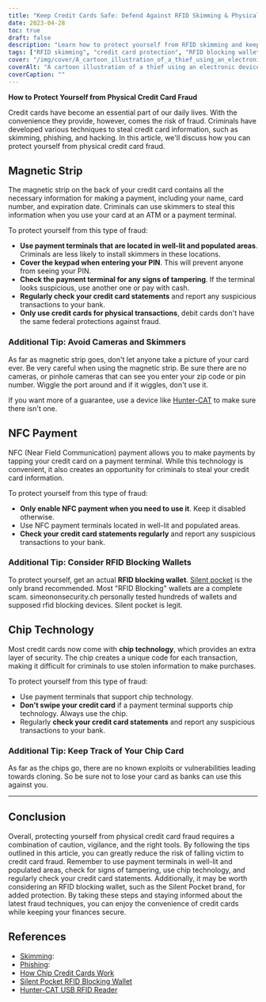 ```yaml
---
title: "Keep Credit Cards Safe: Defend Against RFID Skimming & Physical Attacks for Personal Info Protection"
date: 2023-04-28
toc: true
draft: false
description: "Learn how to protect yourself from RFID skimming and keep your credit card information secure with these simple tips."
tags: ["RFID skimming", "credit card protection", "RFID blocking wallets", "chip credit cards", "phishing", "cybersecurity", "identity theft", "privacy", "contactless payments", "mobile payments", "financial security", "smart cards", "NFC", "encryption", "data protection", "RFID readers", "RFID technology", "electronic pickpocketing", "silent pocket", "hunter-cat"]
cover: "/img/cover/A_cartoon_illustration_of_a_thief_using_an_electronic_device.png"
coverAlt: "A cartoon illustration of a thief using an electronic device to steal credit card information from a person's wallet."
coverCaption: ""
---
```


**How to Protect Yourself from Physical Credit Card Fraud**

Credit cards have become an essential part of our daily lives. With the convenience they provide, however, comes the risk of fraud. Criminals have developed various techniques to steal credit card information, such as skimming, phishing, and hacking. In this article, we'll discuss how you can protect yourself from physical credit card fraud.

## Magnetic Strip

The magnetic strip on the back of your credit card contains all the necessary information for making a payment, including your name, card number, and expiration date. Criminals can use skimmers to steal this information when you use your card at an ATM or a payment terminal.

To protect yourself from this type of fraud:

- **Use payment terminals that are located in well-lit and populated areas**. Criminals are less likely to install skimmers in these locations.
- **Cover the keypad when entering your PIN**. This will prevent anyone from seeing your PIN.
- **Check the payment terminal for any signs of tampering**. If the terminal looks suspicious, use another one or pay with cash.
- **Regularly check your credit card statements** and report any suspicious transactions to your bank.
- **Only use credit cards for physical transactions**, debit cards don't have the same federal protections against fraud.

### Additional Tip: Avoid Cameras and Skimmers

As far as magnetic strip goes, don't let anyone take a picture of your card ever. Be very careful when using the magnetic strip. Be sure there are no cameras, or pinhole cameras that can see you enter your zip code or pin number. Wiggle the port around and if it wiggles, don't use it. 

If you want more of a guarantee, use a device like [Hunter-CAT](https://hackerwarehouse.com/product/hunter-cat/) to make sure there isn't one. 

## NFC Payment

NFC (Near Field Communication) payment allows you to make payments by tapping your credit card on a payment terminal. While this technology is convenient, it also creates an opportunity for criminals to steal your credit card information.

To protect yourself from this type of fraud:

- **Only enable NFC payment when you need to use it**. Keep it disabled otherwise.
- Use NFC payment terminals located in well-lit and populated areas.
- **Check your credit card statements regularly** and report any suspicious transactions to your bank.

### Additional Tip: Consider RFID Blocking Wallets

To protect yourself, get an actual **RFID blocking wallet**. [Silent pocket](https://amzn.to/421J6o6) is the only brand recommended. Most "RFID Blocking" wallets are a complete scam. simeononsecurity.ch personally tested hundreds of wallets and supposed rfid blocking devices. Silent pocket is legit.

## Chip Technology

Most credit cards now come with **chip technology**, which provides an extra layer of security. The chip creates a unique code for each transaction, making it difficult for criminals to use stolen information to make purchases.

To protect yourself from this type of fraud:

- Use payment terminals that support chip technology.
- **Don't swipe your credit card** if a payment terminal supports chip technology. Always use the chip.
- Regularly **check your credit card statements** and report any suspicious transactions to your bank.

### Additional Tip: Keep Track of Your Chip Card

As far as the chips go, there are no known exploits or vulnerabilities leading towards cloning. So be sure not to lose your card as banks can use this against you.

______

## Conclusion 

Overall, protecting yourself from physical credit card fraud requires a combination of caution, vigilance, and the right tools. By following the tips outlined in this article, you can greatly reduce the risk of falling victim to credit card fraud. Remember to use payment terminals in well-lit and populated areas, check for signs of tampering, use chip technology, and regularly check your credit card statements. Additionally, it may be worth considering an RFID blocking wallet, such as the Silent Pocket brand, for added protection. By taking these steps and staying informed about the latest fraud techniques, you can enjoy the convenience of credit cards while keeping your finances secure.


## References 

- [Skimming](https://www.investopedia.com/terms/s/skimming.asp): 
- [Phishing](https://www.investopedia.com/terms/p/phishing.asp): 
- [How Chip Credit Cards Work](https://www.creditkarma.com/credit-cards/i/chip-credit-cards-work)
- [Silent Pocket RFID Blocking Wallet](https://amzn.to/421J6o6) 
- [Hunter-CAT USB RFID Reader](https://hackerwarehouse.com/product/hunter-cat/)